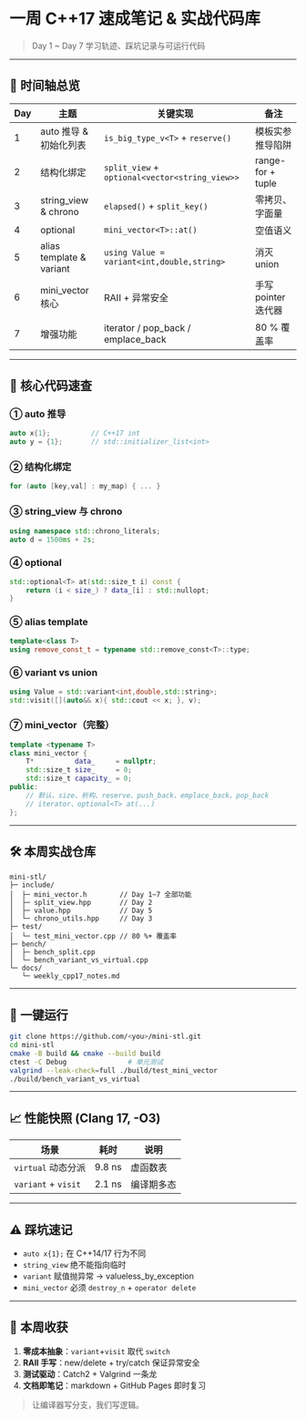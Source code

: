 # 一周 C++17 速成笔记 & 实战代码库  
> Day 1 ~ Day 7 学习轨迹、踩坑记录与可运行代码

---
## 📅 时间轴总览
| Day | 主题 | 关键实现 | 备注 |
|---|---|---|---|
|1|auto 推导 & 初始化列表|`is_big_type_v<T>` + `reserve()`|模板实参推导陷阱|
|2|结构化绑定|`split_view` + `optional<vector<string_view>>`|range-for + tuple|
|3|string_view & chrono|`elapsed()` + `split_key()`|零拷贝、字面量|
|4|optional|`mini_vector<T>::at()`|空值语义|
|5|alias template & variant|`using Value = variant<int,double,string>`|消灭 union|
|6|mini_vector 核心|RAII + 异常安全|手写 pointer 迭代器|
|7|增强功能|iterator / pop_back / emplace_back|80 % 覆盖率|

---
## 🧩 核心代码速查

### ① auto 推导
```cpp
auto x{1};          // C++17 int
auto y = {1};       // std::initializer_list<int>
```

### ② 结构化绑定
```cpp
for (auto [key,val] : my_map) { ... }
```

### ③ string_view 与 chrono
```cpp
using namespace std::chrono_literals;
auto d = 1500ms + 2s;
```

### ④ optional
```cpp
std::optional<T> at(std::size_t i) const {
    return (i < size_) ? data_[i] : std::nullopt;
}
```

### ⑤ alias template
```cpp
template<class T>
using remove_const_t = typename std::remove_const<T>::type;
```

### ⑥ variant vs union
```cpp
using Value = std::variant<int,double,std::string>;
std::visit([](auto&& x){ std::cout << x; }, v);
```

### ⑦ mini_vector（完整）
```cpp
template <typename T>
class mini_vector {
    T*          data_     = nullptr;
    std::size_t size_     = 0;
    std::size_t capacity_ = 0;
public:
    // 默认、size、析构、reserve、push_back、emplace_back、pop_back
    // iterator、optional<T> at(...)
};
```

---
## 🛠 本周实战仓库

```
mini-stl/
├─ include/
│  ├─ mini_vector.h        // Day 1~7 全部功能
│  ├─ split_view.hpp       // Day 2
│  ├─ value.hpp            // Day 5
│  └─ chrono_utils.hpp     // Day 3
├─ test/
│  └─ test_mini_vector.cpp // 80 %+ 覆盖率
├─ bench/
│  ├─ bench_split.cpp
│  └─ bench_variant_vs_virtual.cpp
└─ docs/
   └─ weekly_cpp17_notes.md
```

---
## 🚀 一键运行

```bash
git clone https://github.com/<you>/mini-stl.git
cd mini-stl
cmake -B build && cmake --build build
ctest -C Debug               # 单元测试
valgrind --leak-check=full ./build/test_mini_vector
./build/bench_variant_vs_virtual
```

---
## 📈 性能快照 (Clang 17, -O3)

| 场景 | 耗时 | 说明 |
|---|---|---|
| `virtual` 动态分派 | 9.8 ns | 虚函数表 |
| `variant` + `visit` | 2.1 ns | 编译期多态 |

---
## ⚠️ 踩坑速记

- `auto x{1};` 在 C++14/17 行为不同  
- `string_view` 绝不能指向临时  
- `variant` 赋值抛异常 → valueless_by_exception  
- `mini_vector` 必须 `destroy_n` + `operator delete`

---
## 🏁 本周收获

1. **零成本抽象**：`variant`+`visit` 取代 `switch`  
2. **RAII 手写**：new/delete + try/catch 保证异常安全  
3. **测试驱动**：Catch2 + Valgrind 一条龙  
4. **文档即笔记**：markdown + GitHub Pages 即时复习

> 让编译器写分支，我们写逻辑。
```